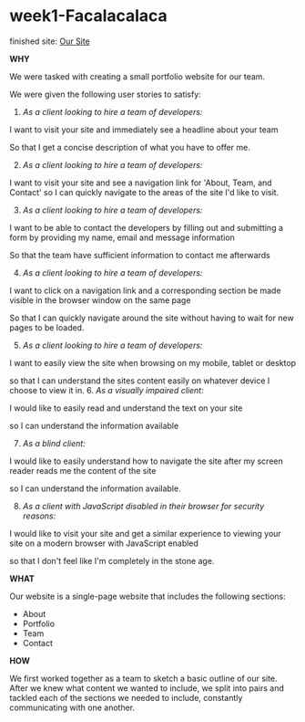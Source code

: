# week1-Facalacalaca

finished site: [Our Site](www.urlhere.com)

**WHY**

We were tasked with creating a small portfolio website for our team.

We were given the following user stories to satisfy:

1. _As a client looking to hire a team of developers:_

 I want to visit your site and immediately see a headline about your team

 So that I get a concise description of what you have to offer me.

2. _As a client looking to hire a team of developers:_

 I want to visit your site and see a navigation link for 'About, Team, and Contact' so I can quickly navigate to the areas of the site I'd like to visit.

3. _As a client looking to hire a team of developers:_

 I want to be able to contact the developers by filling out and submitting a form by providing my name, email and message information

 So that the team have sufficient information to contact me afterwards

4. _As a client looking to hire a team of developers:_

 I want to click on a navigation link and a corresponding section be made visible in the browser window on the same page

 So that I can quickly navigate around the site without having to wait for new pages to be loaded.

5. _As a client looking to hire a team of developers:_

 I want to easily view the site when browsing on my mobile, tablet or desktop

 so that I can understand the sites content easily on whatever device I choose to view it in.
6. _As a visually impaired client:_

 I would like to easily read and understand the text on your site

 so I can understand the information available

7. _As a blind client:_

 I would like to easily understand how to navigate the site after my screen reader reads me the content of the site

 so I can understand the information available.

8. _As a client with JavaScript disabled in their browser for security reasons:_

 I would like to visit your site and get a similar experience to viewing your site on a modern browser with JavaScript enabled

 so that I don't feel like I'm completely in the stone age.

**WHAT**

Our website is a single-page website that includes the following sections:
* About
* Portfolio
* Team
* Contact

**HOW**

We first worked together as a team to sketch a basic outline of our site. After we knew what content we wanted to include, we split into pairs and tackled each of the sections we needed to include, constantly communicating with one another.
